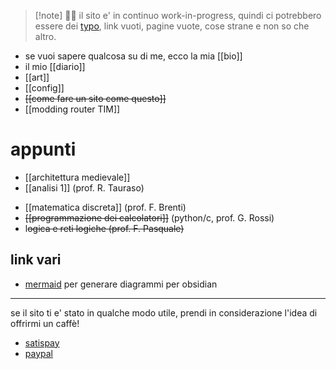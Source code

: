 >[!note] 🌼🌼
> il sito e' in continuo work-in-progress, quindi ci potrebbero essere dei [typo](https://en.wikipedia.org/wiki/Typographical_error), link vuoti, pagine vuote, cose strane e non so che altro.

- se vuoi sapere qualcosa su di me, ecco la mia [[bio]]
- il mio [[diario]]
- [[art]]
- [[config]]
- ~~[[come fare un sito come questo]]~~
- [[modding router TIM]]
# appunti
* [[architettura medievale]]
* [[analisi 1]] (prof. R. Tauraso)
- [[matematica discreta]] (prof. F. Brenti) 
- ~~[[programmazione dei calcolatori]]~~ (python/c, prof. G. Rossi)
- l~~ogica e reti logiche  (prof. F. Pasquale)~~

## link vari
* [mermaid](https://mermaid-js.github.io/mermaid-live-editor/edit#pako:eNpVjstqw0AMRX9FaNVC_ANeFBq7zSbQQrPzZCFsOTMk80CWCcH2v3ccb1qtxD3nCk3Yxo6xxP4W760lUTjVJkCe96ay4gb1NJyhKN7mAyv4GPgxw_7lEGGwMSUXLq-bv18lqKbjqjGodeG6bKh69r8Cz1A3R0oa0_kvOd3jDB-N-7b5_H9ihXPrs-mp7KloSaAieSq4Q8_iyXX5_WlNDKplzwbLvHYkV4MmLNmjUePPI7RYqoy8wzF1pFw7ugj5LVx-AfLqVWg) per generare diagrammi per obsidian

--- 
se il sito ti e' stato in qualche modo utile, prendi in considerazione l'idea di offrirmi un caffè!
* [satispay](https://www.satispay.com/app/match/link/user/S6Y-CON--9C5F5476-02AF-46C4-A2B3-17538D681378?amount=100&currency=EUR)
* [paypal](https://paypal.me/davideluci48?country.x=IT&locale.x=it_IT)
